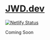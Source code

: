 # [JWD.dev](https://jwd.dev)

[![Netlify Status](https://api.netlify.com/api/v1/badges/38f83e67-2ccc-414d-a395-79dc2dc656da/deploy-status)](https://app.netlify.com/sites/jwddev/deploys)

Coming Soon